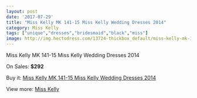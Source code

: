 ```yaml
---
layout: post
date: '2017-07-29'
title: "Miss Kelly MK 141-15 Miss Kelly Wedding Dresses 2014"
category: Miss Kelly
tags: ["unique","dresses","bridesmaid","black","miss"]
image: http://img.hectodress.com/13724-thickbox_default/miss-kelly-mk-141-15-miss-kelly-wedding-dresses-2014.jpg
---
```

Miss Kelly MK 141-15 Miss Kelly Wedding Dresses 2014

On Sales: **$292**
<a href="https://www.hectodress.com/miss-kelly/6655-miss-kelly-mk-141-15-miss-kelly-wedding-dresses-2014.html"><amp-img layout="responsive" width="600" height="600" src="//img.hectodress.com/13724-thickbox_default/miss-kelly-mk-141-15-miss-kelly-wedding-dresses-2014.jpg" alt="Miss Kelly MK 141-15 Miss Kelly Wedding Dresses 2014 0" /></a>

Buy it: [Miss Kelly MK 141-15 Miss Kelly Wedding Dresses 2014](https://www.hectodress.com/miss-kelly/6655-miss-kelly-mk-141-15-miss-kelly-wedding-dresses-2014.html "Miss Kelly MK 141-15 Miss Kelly Wedding Dresses 2014")

View more: [Miss Kelly](https://www.hectodress.com/115-miss-kelly "Miss Kelly")